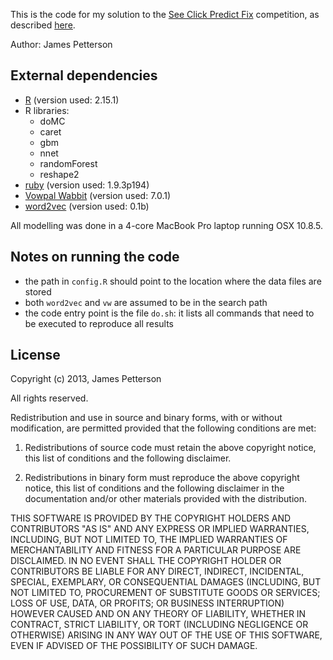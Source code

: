 This is the code for my solution to the [See Click Predict Fix](http://www.kaggle.com/c/see-click-predict-fix/) competition, as described [here](http://users.cecs.anu.edu.au/~jpetterson/papers/2013/Pet13.pdf).

Author: James Petterson

## External dependencies

* [R](http://cran.r-project.org/) (version used: 2.15.1)
* R libraries:
  * doMC
  * caret
  * gbm
  * nnet
  * randomForest
  * reshape2
* [ruby](https://www.ruby-lang.org/) (version used: 1.9.3p194)
* [Vowpal Wabbit](https://github.com/JohnLangford/vowpal_wabbit/wiki) (version used: 7.0.1)
* [word2vec](https://code.google.com/p/word2vec/) (version used: 0.1b)

All modelling was done in a 4-core MacBook Pro laptop running OSX 10.8.5.

## Notes on running the code

- the path in `config.R` should point to the location where the data files are stored
- both `word2vec` and `vw` are assumed to be in the search path
- the code entry point is the file `do.sh`: it lists all commands that need to be executed to reproduce all results


## License

Copyright (c) 2013, James Petterson

All rights reserved.

Redistribution and use in source and binary forms, with or without modification, are permitted provided that the following conditions are met:

1. Redistributions of source code must retain the above copyright notice, this list of conditions and the following disclaimer.

2. Redistributions in binary form must reproduce the above copyright notice, this list of conditions and the following disclaimer in the documentation and/or other materials provided with the distribution.

THIS SOFTWARE IS PROVIDED BY THE COPYRIGHT HOLDERS AND CONTRIBUTORS "AS IS" AND ANY EXPRESS OR IMPLIED WARRANTIES, INCLUDING, BUT NOT LIMITED TO, THE IMPLIED WARRANTIES OF MERCHANTABILITY AND FITNESS FOR A PARTICULAR PURPOSE ARE DISCLAIMED. IN NO EVENT SHALL THE COPYRIGHT HOLDER OR CONTRIBUTORS BE LIABLE FOR ANY DIRECT, INDIRECT, INCIDENTAL, SPECIAL, EXEMPLARY, OR CONSEQUENTIAL DAMAGES (INCLUDING, BUT NOT LIMITED TO, PROCUREMENT OF SUBSTITUTE GOODS OR SERVICES; LOSS OF USE, DATA, OR PROFITS; OR BUSINESS INTERRUPTION) HOWEVER CAUSED AND ON ANY THEORY OF LIABILITY, WHETHER IN CONTRACT, STRICT LIABILITY, OR TORT (INCLUDING NEGLIGENCE OR OTHERWISE) ARISING IN ANY WAY OUT OF THE USE OF THIS SOFTWARE, EVEN IF ADVISED OF THE POSSIBILITY OF SUCH DAMAGE.

